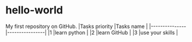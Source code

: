 # hello-world
My first repository on GitHub.
|Tasks priority |Tasks name      |
|---------------|----------------|
|1              |learn python    |
|2              |learn GitHub    |
|3              |use your skills |
